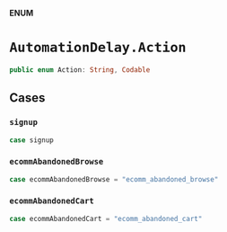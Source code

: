 **ENUM**

# `AutomationDelay.Action`

```swift
public enum Action: String, Codable
```

## Cases
### `signup`

```swift
case signup
```

### `ecommAbandonedBrowse`

```swift
case ecommAbandonedBrowse = "ecomm_abandoned_browse"
```

### `ecommAbandonedCart`

```swift
case ecommAbandonedCart = "ecomm_abandoned_cart"
```
